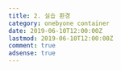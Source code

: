 ```yaml
---
title: 2. 실습 환경
category: onebyone container
date: 2019-06-10T12:00:00Z
lastmod: 2019-06-10T12:00:00Z
comment: true
adsense: true
---
```


